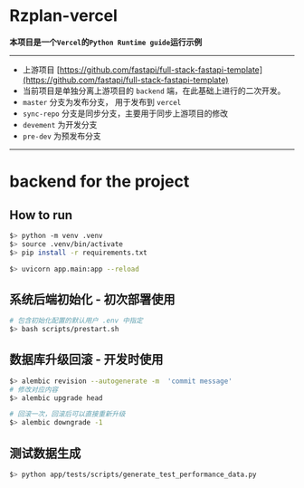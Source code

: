 # Rzplan-vercel 
**本项目是一个`Vercel`的`Python Runtime guide`运行示例**

------ 
- 上游项目 [https://github.com/fastapi/full-stack-fastapi-template](https://github.com/fastapi/full-stack-fastapi-template)
- 当前项目是单独分离上游项目的 `backend` 端，在此基础上进行的二次开发。
- `master` 分支为发布分支， 用于发布到 `vercel`
- `sync-repo` 分支是同步分支，主要用于同步上游项目的修改
- `devement` 为开发分支
- `pre-dev` 为预发布分支
-------- 

# backend for the project
## How to run
```bash
$> python -m venv .venv
$> source .venv/bin/activate
$> pip install -r requirements.txt

$> uvicorn app.main:app --reload
```

## 系统后端初始化 -  初次部署使用 
```bash
# 包含初始化配置的默认用户 .env 中指定 
$> bash scripts/prestart.sh
```

## 数据库升级回滚 - 开发时使用
```bash
$> alembic revision --autogenerate -m  'commit message'
# 修改对应内容
$> alembic upgrade head

# 回滚一次，回滚后可以直接重新升级
$> alembic downgrade -1
```

## 测试数据生成
```bash
$> python app/tests/scripts/generate_test_performance_data.py
```